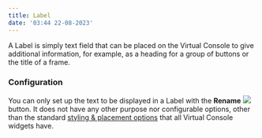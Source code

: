 ```yaml
---
title: Label
date: '03:44 22-08-2023'
---
```


A Label is simply text field that can be placed on the Virtual Console to give additional information, for example, as a heading for a group of buttons or the title of a frame.

### Configuration

You can only set up the text to be displayed in a Label with the **Rename** ![](/basics/editclear.png) button. It does not have any other purpose nor configurable options, other than the standard [styling & placement options](../styling-and-placement) that all Virtual Console widgets have.